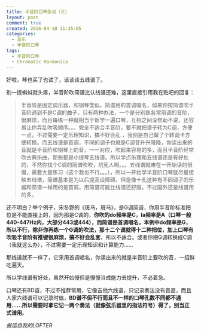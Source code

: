 ```yaml
---
title: 半音阶口琴杂谈（三）
layout: post
comment: true
created: 2016-04-10 11:35:05
categories:
  - 音乐
  - 半音阶口琴
tags:
  - 半音阶口琴
  - Chromatic Harmonica
---
```

好啦，琴也买了也试了，该谈谈五线谱了。

别一提蝌蚪就头疼，半音阶吹简谱比认线谱还难，这里直接引用我在贴吧的回复：
<!--more-->
>半音阶是固定调乐器，和钢琴类似。简谱用的首调唱名，如果你按简谱吹半音阶遇到不是C调的曲子，只有两种办法，一个是分别练各常用调的音阶，很麻烦，而且每练一种就相当于新学一遍口琴，互相之间没帮助不说，还容易让你弄乱吹吸顺序。。。完全不适合半音阶，要不就把谱子转为C调，方便一点，不过需要一定乐理知识，搞不好会乱 ，我倒是自己做了个转调卡方便转换。而五线谱是首调，不同的调子也就是C调音升升降降，你读出来的音就是半音阶和钢琴上的音，一一对应，吹起来容易的多，而且半音阶经常吹古典乐曲，那些都是小提琴五线谱。所以学点乐理和五线谱还是有好处的，不然你找个C调的简谱吹吹，坑死人啊。。。五线谱就难在一开始读的很慢，需要大量练习（这个我也不行。。。），所以一开始学半音阶口琴就尽量接触五线谱，简谱基本是为以后提高设障碍。但是像十孔这种有不同调子的乐器和简谱一样用的是首调，用简谱可能比线谱还舒服，不过国外还是线谱用的多。

还不明白？举个例子，宋冬野的《斑马，斑马》，是G调简谱，你用半音阶标准把位是不能直接上的，因为那是C调的，**你吹的do频率是C，la频率是A（口琴一般440-447Hz内，大部分443或444），而简谱是首调唱名，本例中do频率是G，所以不行，除非你再练一个G调的吹法，那十二个调就得十二种把位，加上口琴有吹吸半音阶有推键很麻烦，搞不好会乱套**，所以不适合。或者你把G调转换成C调（我就这么办），不过需要一定乐理知识和计算能力……

那线谱就不一样了，它采用首调唱名，你读出来的就是半音阶上要吹的音，一招鲜吃遍天。

所以学线谱有好处，虽然开始慢但是慢慢当成能力去提升，不必着急。

口琴还有BD谱，不过不推荐常用，它像吉他六线谱，只记录奏法没有音高，而且人家六线谱可以记录时值，**BD谱不但不行而且不一样的口琴孔数不同都不通用……所以需要时拿它记一两个奏法（就像弦乐器里的指法符号）得了，别当正式谱用**。



*搬运自我的LOFTER*
